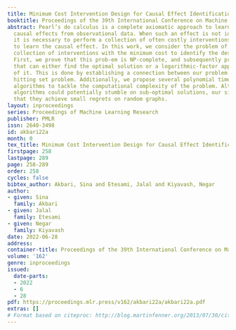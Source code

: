 ```yaml
---
title: Minimum Cost Intervention Design for Causal Effect Identification
booktitle: Proceedings of the 39th International Conference on Machine Learning
abstract: Pearl’s do calculus is a complete axiomatic approach to learn the identifiable
  causal effects from observational data. When such an effect is not identifiable,
  it is necessary to perform a collection of often costly interventions in the system
  to learn the causal effect. In this work, we consider the problem of designing the
  collection of interventions with the minimum cost to identify the desired effect.
  First, we prove that this prob-em is NP-complete, and subsequently propose an algorithm
  that can either find the optimal solution or a logarithmic-factor approximation
  of it. This is done by establishing a connection between our problem and the minimum
  hitting set problem. Additionally, we propose several polynomial time heuristic
  algorithms to tackle the computational complexity of the problem. Although these
  algorithms could potentially stumble on sub-optimal solutions, our simulations show
  that they achieve small regrets on random graphs.
layout: inproceedings
series: Proceedings of Machine Learning Research
publisher: PMLR
issn: 2640-3498
id: akbari22a
month: 0
tex_title: Minimum Cost Intervention Design for Causal Effect Identification
firstpage: 258
lastpage: 289
page: 258-289
order: 258
cycles: false
bibtex_author: Akbari, Sina and Etesami, Jalal and Kiyavash, Negar
author:
- given: Sina
  family: Akbari
- given: Jalal
  family: Etesami
- given: Negar
  family: Kiyavash
date: 2022-06-28
address:
container-title: Proceedings of the 39th International Conference on Machine Learning
volume: '162'
genre: inproceedings
issued:
  date-parts:
  - 2022
  - 6
  - 28
pdf: https://proceedings.mlr.press/v162/akbari22a/akbari22a.pdf
extras: []
# Format based on citeproc: http://blog.martinfenner.org/2013/07/30/citeproc-yaml-for-bibliographies/
---
```

